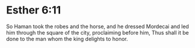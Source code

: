 # Esther 6:11

So Haman took the robes and the horse, and he dressed Mordecai and led him through the square of the city, proclaiming before him, Thus shall it be done to the man whom the king delights to honor.
